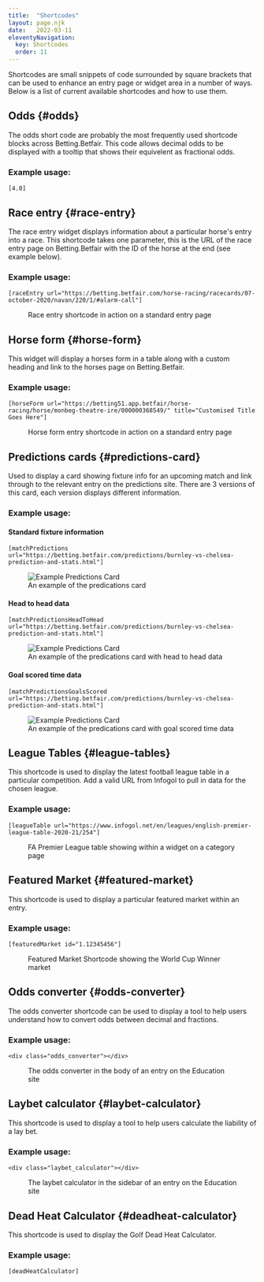 ```yaml
---
title:  "Shortcodes"
layout: page.njk
date:   2022-03-11
eleventyNavigation:
  key: Shortcodes
  order: 11
---
```


Shortcodes are small snippets of code surrounded by square brackets that can be used to enhance an entry page or widget area in a number of ways. Below is a list of current available shortcodes and how to use them. 

## Odds {#odds}

The odds short code are probably the most frequently used shortcode blocks across Betting.Betfair. This code allows decimal odds to be displayed with a tooltip that shows their equivelent as fractional odds.

### Example usage:

```
[4.0]
```

## Race entry {#race-entry}

The race entry widget displays information about a particular horse's entry into a race. This shortcode takes one parameter, this is the URL of the race entry page on Betting.Betfair with the ID of the horse at the end (see example below).

### Example usage:

```
[raceEntry url="https://betting.betfair.com/horse-racing/racecards/07-october-2020/navan/220/1/#alarm-call"]
```

<figure>
  <img src="{{ site.baseurl }}/assets/images/screenshots/race-entry-shortcode.png" alt="">
  <figcaption>Race entry shortcode in action on a standard entry page</figcaption>
</figure>

## Horse form {#horse-form}

This widget will display a horses form in a table along with a custom heading and link to the horses page on Betting.Betfair.

### Example usage:

```
[horseForm url="https://betting51.app.betfair/horse-racing/horse/monbeg-theatre-ire/000000368549/" title="Customised Title Goes Here"]
```

<figure>
  <img src="{{ site.baseurl }}/assets/images/screenshots/horse-form-shortcode.png" alt="">
  <figcaption>Horse form entry shortcode in action on a standard entry page</figcaption>
</figure>

## Predictions cards {#predictions-card}

Used to display a card showing fixture info for an upcoming match and link through to the relevant entry on the predictions site. There are 3 versions of this card, each version displays different information.

### Example usage:

#### Standard fixture information

```
[matchPredictions url="https://betting.betfair.com/predictions/burnley-vs-chelsea-prediction-and-stats.html"]
```
<figure>
  <img src="{{ site.baseurl }}/assets/images/screenshots/predictions-shortcode-a.png" alt="Example Predictions Card">
  <figcaption>An example of the predications card</figcaption>
</figure>

#### Head to head data

```
[matchPredictionsHeadToHead url="https://betting.betfair.com/predictions/burnley-vs-chelsea-prediction-and-stats.html"]
```
<figure>
  <img src="{{ site.baseurl }}/assets/images/screenshots/predictions-shortcode-b.png" alt="Example Predictions Card">
  <figcaption>An example of the predications card with head to head data</figcaption>
</figure>

#### Goal scored time data

```
[matchPredictionsGoalsScored url="https://betting.betfair.com/predictions/burnley-vs-chelsea-prediction-and-stats.html"]
```
<figure>
  <img src="{{ site.baseurl }}/assets/images/screenshots/predictions-shortcode-c.png" alt="Example Predictions Card">
  <figcaption>An example of the predications card with goal scored time data</figcaption>
</figure>

## League Tables {#league-tables}

This shortcode is used to display the latest football league table in a particular competition. Add a valid URL from Infogol to pull in data for the chosen league.

### Example usage:

```
[leagueTable url="https://www.infogol.net/en/leagues/english-premier-league-table-2020-21/254"]
```

<figure>
  <img src="{{ site.baseurl }}/assets/images/screenshots/league-tables.png" alt="">
  <figcaption>FA Premier League table showing within a widget on a category page</figcaption>
</figure>

## Featured Market {#featured-market}

This shortcode is used to display a particular featured market within an entry.

### Example usage:

```
[featuredMarket id="1.12345456"]
```

<figure>
  <img src="{{ site.baseurl }}/assets/images/screenshots/featured-market.png" alt="">
  <figcaption>Featured Market Shortcode showing the World Cup Winner market</figcaption>
</figure>

<!--

## US Election {#us-election}

Used to display the carousel of swing states in the 2020 US Presidential Election

### Example usage:

```
[usSwingStates]
```

<figure>
  <img src="{{ site.baseurl }}/assets/images/screenshots/us-swing-state-shortcode.png" alt="">
  <figcaption>US Election swing state carousel shortcode in action on a standard entry page</figcaption>
</figure>

-->

## Odds converter {#odds-converter}

The odds converter shortcode can be used to display a tool to help users understand how to convert odds between decimal and fractions.

### Example usage:

```
<div class="odds_converter"></div>
```

<figure>
  <img src="{{ site.baseurl }}/assets/images/screenshots/odds-convertor.png" alt="">
  <figcaption>The odds converter in the body of an entry on the Education site</figcaption>
</figure>

## Laybet calculator {#laybet-calculator}

This shortcode is used to display a tool to help users calculate the liability of a lay bet.

### Example usage:

```
<div class="laybet_calculator"></div>
```

<figure>
  <img src="{{ site.baseurl }}/assets/images/screenshots/laybet-calculator.png" alt="">
  <figcaption>The laybet calculator in the sidebar of an entry on the Education site</figcaption>
</figure>

## Dead Heat Calculator {#deadheat-calculator}

This shortcode is used to display the Golf Dead Heat Calculator.

### Example usage:

```
[deadHeatCalculator]
```

<figure>
  <img src="{{ site.baseurl }}/assets/images/screenshots/deadheat-calculator.png" alt="">
  <figcaption></figcaption>
</figure>
